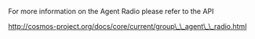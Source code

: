 For more information on the Agent Radio please refer to the API

http://cosmos-project.org/docs/core/current/group\_\_agent\_\_radio.html



